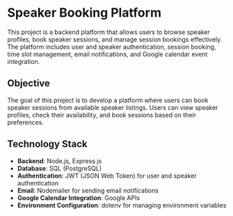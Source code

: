 # Speaker Booking Platform

This project is a backend platform that allows users to browse speaker profiles, book speaker sessions, and manage session bookings effectively. The platform includes user and speaker authentication, session booking, time slot management, email notifications, and Google calendar event integration.

## Objective

The goal of this project is to develop a platform where users can book speaker sessions from available speaker listings. Users can view speaker profiles, check their availability, and book sessions based on their preferences.

## Technology Stack

- **Backend**: Node.js, Express.js
- **Database**: SQL (PostgreSQL)
- **Authentication**: JWT (JSON Web Token) for user and speaker authentication
- **Email**: Nodemailer for sending email notifications
- **Google Calendar Integration**: Google APIs
- **Environment Configuration**: dotenv for managing environment variables

